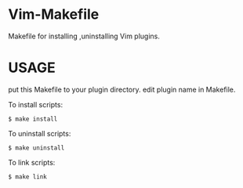 
Vim-Makefile
============

Makefile for installing ,uninstalling Vim plugins.

USAGE
=====

put this Makefile to your plugin directory. edit plugin name in Makefile.

To install scripts:

    $ make install

To uninstall scripts:

    $ make uninstall

To link scripts:

    $ make link

